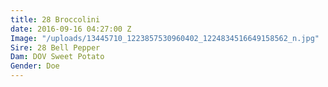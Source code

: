 ```yaml
---
title: 28 Broccolini
date: 2016-09-16 04:27:00 Z
Image: "/uploads/13445710_1223857530960402_1224834516649158562_n.jpg"
Sire: 28 Bell Pepper
Dam: DOV Sweet Potato
Gender: Doe
---
```


